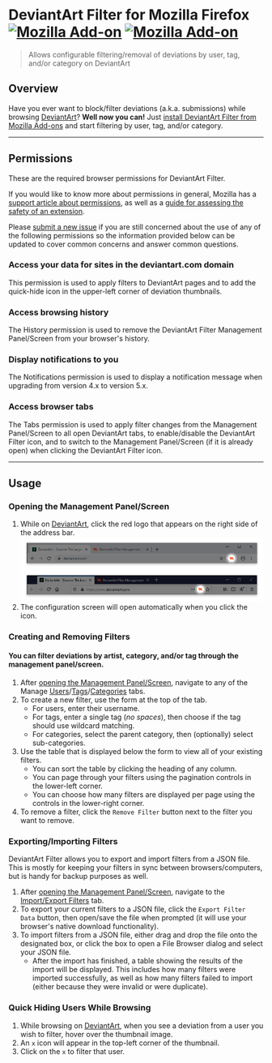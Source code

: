# DeviantArt Filter for Mozilla Firefox [![Mozilla Add-on][firefox-image-version]][firefox-url] [![Mozilla Add-on][firefox-image-download]][firefox-url]

> Allows configurable filtering/removal of deviations by user, tag, and/or category on DeviantArt

## Overview
Have you ever want to block/filter deviations (a.k.a. submissions) while browsing [DeviantArt](https://www.deviantart.com)? **Well now you can!** Just [install DeviantArt Filter from Mozilla Add-ons][firefox-url] and start filtering by user, tag, and/or category.

* * *

## Permissions
These are the required browser permissions for DeviantArt Filter.

If you would like to know more about permissions in general, Mozilla has a [support article about permissions](https://support.mozilla.org/en-US/kb/permission-request-messages-firefox-extensions), as well as a [guide for assessing the safety of an extension](https://support.mozilla.org/en-US/kb/tips-assessing-safety-extension).

Please [submit a new issue](https://github.com/rthaut/deviantART-Filter/issues/new) if you are still concerned about the use of any of the following permissions so the information provided below can be updated to cover common concerns and answer common questions.

### Access your data for sites in the deviantart.com domain
This permission is used to apply filters to DeviantArt pages and to add the quick-hide icon in the upper-left corner of deviation thumbnails.

### Access browsing history
The History permission is used to remove the DeviantArt Filter Management Panel/Screen from your browser's history.

### Display notifications to you
The Notifications permission is used to display a notification message when upgrading from version 4.x to version 5.x.

### Access browser tabs
The Tabs permission is used to apply filter changes from the Management Panel/Screen to all open DeviantArt tabs, to enable/disable the DeviantArt Filter icon, and to switch to the Management Panel/Screen (if it is already open) when clicking the DeviantArt Filter icon.

* * *

## Usage

### Opening the Management Panel/Screen
1. While on [DeviantArt](https://www.deviantart.com), click the red logo that appears on the right side of the address bar.
![DeviantArt Filter Page Action Demo](https://raw.githubusercontent.com/rthaut/deviantART-Filter/master/screenshots/Page-Action-Demo.png)
2. The configuration screen will open automatically when you click the icon.

### Creating and Removing Filters
#### You can filter deviations by artist, category, and/or tag through the management panel/screen.
1. After [opening the Management Panel/Screen](#opening-the-management-panelscreen), navigate to any of the Manage [Users](#manage-users-page)/[Tags](#manage-tags-page)/[Categories](#manage-categories-page) tabs.
2. To create a new filter, use the form at the top of the tab.
    - For users, enter their username.
    - For tags, enter a single tag (*no spaces*), then choose if the tag should use wildcard matching.
    - For categories, select the parent category, then (optionally) select sub-categories.
3. Use the table that is displayed below the form to view all of your existing filters.
    - You can sort the table by clicking the heading of any column.
    - You can page through your filters using the pagination controls in the lower-left corner.
    - You can choose how many filters are displayed per page using the controls in the lower-right corner.
4. To remove a filter, click the `Remove Filter` button next to the filter you want to remove.

### Exporting/Importing Filters
DeviantArt Filter allows you to export and import filters from a JSON file. This is mostly for keeping your filters in sync between browsers/computers, but is handy for backup purposes as well.
1. After [opening the Management Panel/Screen](#opening-the-management-panelscreen), navigate to the [Import/Export Filters](#importexport-filters-page) tab.
2. To export your current filters to a JSON file, click the `Export Filter Data` button, then open/save the file when prompted (it will use your browser's native download functionality).
3. To import filters from a JSON file, either drag and drop the file onto the designated box, or click the box to open a File Browser dialog and select your JSON file.
    - After the import has finished, a table showing the results of the import will be displayed. This includes how many filters were imported successfully, as well as how many filters failed to import (either because they were invalid or were duplicate).

### Quick Hiding Users While Browsing
1. While browsing on [DeviantArt](https://www.deviantart.com), when you see a deviation from a user you wish to filter, hover over the thumbnail image.
2. An `x` icon will appear in the top-left corner of the thumbnail.
3. Click on the `x` to filter that user.

[firefox-url]: https://addons.mozilla.org/en-US/firefox/addon/deviantart-filter/
[firefox-image-download]: https://img.shields.io/amo/d/deviantart-filter.svg
[firefox-image-version]: https://img.shields.io/amo/v/deviantart-filter.svg

